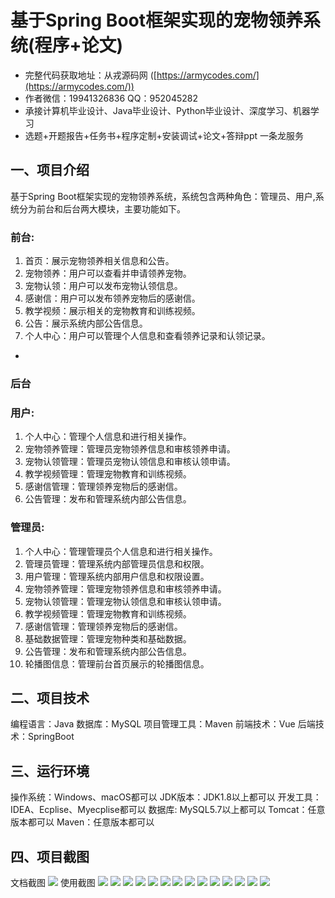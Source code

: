 基于Spring Boot框架实现的宠物领养系统(程序+论文)
=
- 完整代码获取地址：从戎源码网 ([https://armycodes.com/](https://armycodes.com/))
- 作者微信：19941326836  QQ：952045282 
- 承接计算机毕业设计、Java毕业设计、Python毕业设计、深度学习、机器学习
- 选题+开题报告+任务书+程序定制+安装调试+论文+答辩ppt 一条龙服务

一、项目介绍
---
基于Spring Boot框架实现的宠物领养系统，系统包含两种角色：管理员、用户,系统分为前台和后台两大模块，主要功能如下。
### 前台:
1. 首页：展示宠物领养相关信息和公告。
2. 宠物领养：用户可以查看并申请领养宠物。
3. 宠物认领：用户可以发布宠物认领信息。
4. 感谢信：用户可以发布领养宠物后的感谢信。
5. 教学视频：展示相关的宠物教育和训练视频。
6. 公告：展示系统内部公告信息。
7. 个人中心：用户可以管理个人信息和查看领养记录和认领记录。
- 
### 后台
### 用户:
1. 个人中心：管理个人信息和进行相关操作。
2. 宠物领养管理：管理员宠物领养信息和审核领养申请。
3. 宠物认领管理：管理员宠物认领信息和审核认领申请。
4. 教学视频管理：管理宠物教育和训练视频。
5. 感谢信管理：管理领养宠物后的感谢信。
6. 公告管理：发布和管理系统内部公告信息。
  
### 管理员:
1. 个人中心：管理管理员个人信息和进行相关操作。
2. 管理员管理：管理系统内部管理员信息和权限。
3. 用户管理：管理系统内部用户信息和权限设置。
4. 宠物领养管理：管理宠物领养信息和审核领养申请。
5. 宠物认领管理：管理宠物认领信息和审核认领申请。
6. 教学视频管理：管理宠物教育和训练视频。
7. 感谢信管理：管理领养宠物后的感谢信。
8. 基础数据管理：管理宠物种类和基础数据。
9. 公告管理：发布和管理系统内部公告信息。
10. 轮播图信息：管理前台首页展示的轮播图信息。

  
二、项目技术
---
编程语言：Java
数据库：MySQL
项目管理工具：Maven
前端技术：Vue
后端技术：SpringBoot

三、运行环境
---
操作系统：Windows、macOS都可以
JDK版本：JDK1.8以上都可以
开发工具：IDEA、Ecplise、Myecplise都可以
数据库: MySQL5.7以上都可以
Tomcat：任意版本都可以
Maven：任意版本都可以

四、项目截图
---
文档截图
![](limage/2.png)
使用截图
![](image/1.png)
![](image/2.png)
![](image/3.png)
![](image/4.png)
![](image/5.png)
![](image/6.png)
![](image/7.png)
![](image/8.png)
![](image/9.png)
![](image/10.png)
![](image/11.png)
![](image/12.png)
![](image/13.png)
![](image/14.png)
